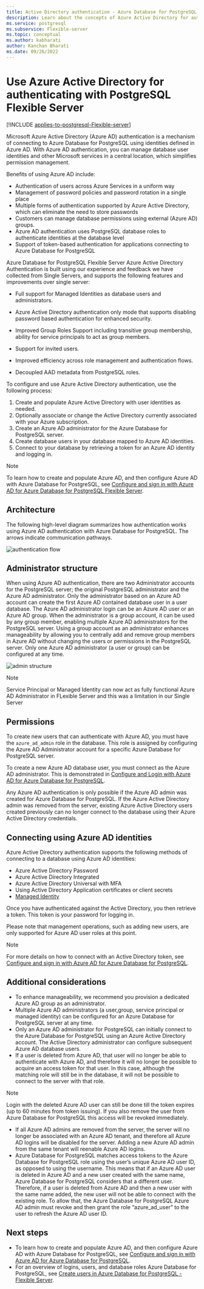 ```yaml
---
title: Active Directory authentication - Azure Database for PostgreSQL - Flexible Server
description: Learn about the concepts of Azure Active Directory for authentication with Azure Database for PostgreSQL - Flexible Server
ms.service: postgresql
ms.subservice: Flexible-server
ms.topic: conceptual
ms.author: kabharati
author: Kanchan Bharati
ms.date: 09/26/2022
---
```


# Use Azure Active Directory for authenticating with PostgreSQL Flexible Server

[!INCLUDE [applies-to-postgresql-Flexible-server](../includes/applies-to-postgresql-Flexible-server.md)]

Microsoft Azure Active Directory (Azure AD) authentication is a mechanism of connecting to Azure Database for PostgreSQL using identities defined in Azure AD.
With Azure AD authentication, you can manage database user identities and other Microsoft services in a central location, which simplifies permission management.

Benefits of using Azure AD include:

- Authentication of users across Azure Services in a uniform way
- Management of password policies and password rotation in a single place
- Multiple forms of authentication supported by Azure Active Directory, which can eliminate the need to store passwords
- Customers can manage database permissions using external (Azure AD) groups.
- Azure AD authentication uses PostgreSQL database roles to authenticate identities at the database level
- Support of token-based authentication for applications connecting to Azure Database for PostgreSQL

Azure Database for PostgreSQL Flexible Server Azure Active Directory Authentication is built using our experience and feedback we have collected from Single Servers, and supports the following features and improvements over single server: 

- Full support for Managed Identities as database users and administrators. 

- Azure Active Directory authentication only mode that supports disabling password based authentication for enhanced security.

- Improved Group Roles Support including transitive group membership, ability for service principals to act as group members. 

- Support for invited users. 

- Improved efficiency across role management and authentication flows. 

- Decoupled AAD metadata from PostgreSQL roles. 

To configure and use Azure Active Directory authentication, use the following process:

1. Create and populate Azure Active Directory with user identities as needed.
2. Optionally associate or change the Active Directory currently associated with your Azure subscription.
3. Create an Azure AD administrator for the Azure Database for PostgreSQL server.
4. Create database users in your database mapped to Azure AD identities.
5. Connect to your database by retrieving a token for an Azure AD identity and logging in.

> [!NOTE]
> To learn how to create and populate Azure AD, and then configure Azure AD with Azure Database for PostgreSQL, see [Configure and sign in with Azure AD for Azure Database for PostgreSQL Flexible Server](how-to-configure-sign-in-azure-ad-authentication.md).

## Architecture

The following high-level diagram summarizes how authentication works using Azure AD authentication with Azure Database for PostgreSQL. The arrows indicate communication pathways.

![authentication flow][1]

## Administrator structure

When using Azure AD authentication, there are two Administrator accounts for the PostgreSQL server; the original PostgreSQL administrator and the Azure AD administrator. Only the administrator based on an Azure AD account can create the first Azure AD contained database user in a user database. The Azure AD administrator login can be an Azure AD user or an Azure AD group. When the administrator is a group account, it can be used by any group member, enabling multiple Azure AD administrators for the PostgreSQL server. Using a group account as an administrator enhances manageability by allowing you to centrally add and remove group members in Azure AD without changing the users or permissions in the PostgreSQL server. Only one Azure AD administrator (a user or group) can be configured at any time.

![admin structure][2]

 >[!NOTE]
 > Service Principal or Managed Identity can now act as fully functional Azure AD Administrator in FLexible Server and this was a limitation in our Single Server 

## Permissions

To create new users that can authenticate with Azure AD, you must have the `azure_ad_admin` role in the database. This role is assigned by configuring the Azure AD Administrator account for a specific Azure Database for PostgreSQL server.

To create a new Azure AD database user, you must connect as the Azure AD administrator. This is demonstrated in [Configure and Login with Azure AD for Azure Database for PostgreSQL](how-to-configure-sign-in-azure-ad-authentication.md).

Any Azure AD authentication is only possible if the Azure AD admin was created for Azure Database for PostgreSQL. If the Azure Active Directory admin was removed from the server, existing Azure Active Directory users created previously can no longer connect to the database using their Azure Active Directory credentials.

## Connecting using Azure AD identities

Azure Active Directory authentication supports the following methods of connecting to a database using Azure AD identities:

- Azure Active Directory Password
- Azure Active Directory Integrated
- Azure Active Directory Universal with MFA
- Using Active Directory Application certificates or client secrets
- [Managed Identity](how-to-connect-with-managed-identity.md)

Once you have authenticated against the Active Directory, you then retrieve a token. This token is your password for logging in.

Please note that management operations, such as adding new users, are only supported for Azure AD user roles at this point.

> [!NOTE]
> For more details on how to connect with an Active Directory token, see [Configure and sign in with Azure AD for Azure Database for PostgreSQL](how-to-configure-sign-in-azure-ad-authentication.md).

## Additional considerations

- To enhance manageability, we recommend you provision a dedicated Azure AD group as an administrator.
- Multiple Azure AD administrators (a user,group, service principal or managed identity) can be configured for an Azure Database for PostgreSQL server at any time.
- Only an Azure AD administrator for PostgreSQL can initially connect to the Azure Database for PostgreSQL using an Azure Active Directory account. The Active Directory administrator can configure subsequent Azure AD database users.
- If a user is deleted from Azure AD, that user will no longer be able to authenticate with Azure AD, and therefore it will no longer be possible to acquire an access token for that user. In this case, although the matching role will still be in the database, it will not be possible to connect to the server with that role.
> [!NOTE]
> Login with the deleted Azure AD user can still be done till the token expires (up to 60 minutes from token issuing).  If you also remove the user from Azure Database for PostgreSQL this access will be revoked immediately.
- If all Azure AD admins are removed from the server, the server will no longer be associated with an Azure AD tenant, and therefore all Azure AD logins will be disabled for the server. Adding a new Azure AD admin from the same tenant will reenable Azure AD logins.
- Azure Database for PostgreSQL matches access tokens to the Azure Database for PostgreSQL role using the user’s unique Azure AD user ID, as opposed to using the username. This means that if an Azure AD user is deleted in Azure AD and a new user created with the same name, Azure Database for PostgreSQL considers that a different user. Therefore, if a user is deleted from Azure AD and then a new user with the same name added, the new user will not be able to connect with the existing role. To allow that, the Azure Database for PostgreSQL Azure AD admin must revoke and then grant the role “azure_ad_user” to the user to refresh the Azure AD user ID.

## Next steps

- To learn how to create and populate Azure AD, and then configure Azure AD with Azure Database for PostgreSQL, see [Configure and sign in with Azure AD for Azure Database for PostgreSQL](how-to-configure-sign-in-azure-ad-authentication.md).
- For an overview of logins, users, and database roles Azure Database for PostgreSQL, see [Create users in Azure Database for PostgreSQL - Flexible Server](how-to-create-users.md).

<!--Image references-->

[1]: ./media/concepts-azure-ad-authentication/authentication-flow.png
[2]: ./media/concepts-azure-ad-authentication/admin-structure.png
